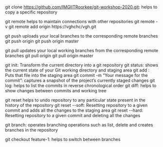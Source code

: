 git clone https://github.com/IMGIITRoorkee/git-workshop-2020.git: helps to copy a specific repository

git remote helps to maintain connections with other repositories
    git remote -v
    git remote add origin https://vghchc/vgh.git

git push uploads your local branches to the corresponding remote branches
    git push origin
    git push origin master

git pull updates your local working branches from the corresponding remote branches
    git pull origin
    git pull origin master



git init: Transform the current directory into a git repository
git status: shows the current state of your Git working directory and staging area
git add <filename>: Puts that file into the staging area
git commit -m “Your message for the commit”: captures a snapshot of the project’s currently staged changes
git log: helps to list the commits in reverse chronological order
git diff: helps to show changes between commits and working tree

git reset helps to undo repository to any particular state present in the history of the repository
    git reset --soft: Resetting repository to a given commit and adds all the changes to the staging area
    git reset --hard:  Resetting repository to a given commit and deleting all the changes

git branch: operates branching operations such as list, delete and creates branches in the repository

git checkout feature-1: helps to switch between branches